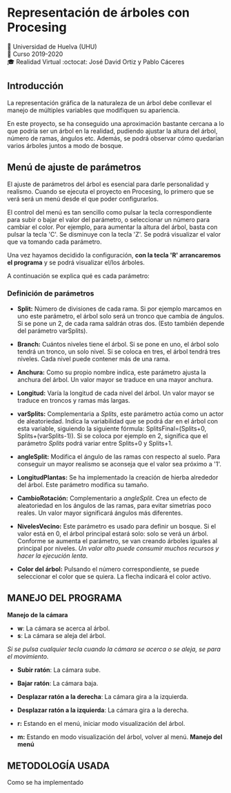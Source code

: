 # Representación de árboles con Procesing
:office: Universidad de Huelva (UHU)  
:calendar: Curso 2019-2020  
:mortar_board: Realidad Virtual 
:octocat: José David Ortiz y Pablo Cáceres

## Introducción
La representación gráfica de la naturaleza de un árbol debe conllevar el manejo de múltiples variables que modifiquen su apariencia.

En este proyecto, se ha conseguido una aproximación bastante cercana a lo que podría ser un árbol en la realidad, pudiendo ajustar la altura del árbol, número de ramas, ángulos etc. Además, se podrá observar cómo quedarían varios árboles juntos a modo de bosque.

## Menú de ajuste de parámetros
El ajuste de parámetros del árbol es esencial para darle personalidad y realismo. Cuando se ejecuta el proyecto en Procesing, lo primero que se verá será un menú desde el que poder configurarlos.

El control del menú es tan sencillo como pulsar la tecla correspondiente para subir o bajar el valor del parámetro, o seleccionar un número para cambiar el color. Por ejemplo, para aumentar la altura del árbol, basta con pulsar la tecla 'C'. Se disminuye con la tecla 'Z'. Se podrá visualizar el valor que va tomando cada parámetro. 

Una vez hayamos decidido la configuración, **con la tecla 'R' arrancaremos el programa** y se podrá visualizar el/los árboles.

A continuación se explica qué es cada parámetro:
### Definición de parámetros
* **Split:** Número de divisiones de cada rama. Si por ejemplo marcamos en uno este parámetro, el árbol solo será un tronco que cambia de ángulos. Si se pone un 2, de cada rama saldrán otras dos. (Esto también depende del parámetro varSplits).

* **Branch:** Cuántos niveles tiene el árbol. Si se pone en uno, el árbol solo tendrá un tronco, un solo nivel. Si se coloca en tres, el árbol tendrá tres niveles. Cada nivel puede contener más de una rama.

* **Anchura:** Como su propio nombre indica, este parámetro ajusta la anchura del árbol. Un valor mayor se traduce en una mayor anchura.

* **Longitud:** Varía la longitud de cada nivel del árbol. Un valor mayor se traduce en troncos y ramas más largas.

* **varSplits:** Complementaria a *Splits*, este parámetro actúa como un actor de aleatoriedad. Indica la variabilidad que se podrá dar en el árbol con esta variable, siguiendo la siguiente fórmula: SplitsFinal=(Splits+0, Splits+(varSplits-1)). Si se coloca por ejemplo en 2, significa que el parámetro *Splits* podrá variar entre Splits+0 y Splits+1. 

* **angleSplit:** Modifica el ángulo de las ramas con respecto al suelo. Para conseguir un mayor realismo se aconseja que el valor sea próximo a '1'.

* **LongitudPlantas:** Se ha implementado la creación de hierba alrededor del árbol. Este parámetro modifica su tamaño.

* **CambioRotación:** Complementario a *angleSplit*. Crea un efecto de aleatoriedad en los ángulos de las ramas, para evitar simetrías poco reales. Un valor mayor significará ángulos más diferentes.

* **NivelesVecino:** Este parámetro es usado para definir un bosque. Si el valor está en 0, el árbol principal estará solo: solo se verá un árbol. Conforme se aumenta el parámetro, se van creando árboles iguales al principal por niveles. *Un valor alto puede consumir muchos recursos y hacer la ejecución lenta*.

* **Color del árbol:** Pulsando el número correspondiente, se puede seleccionar el color que se quiera. La flecha indicará el color activo.


## MANEJO DEL PROGRAMA
**Manejo de la cámara**
*  **w**: La cámara se acerca al árbol.
*  **s**: La cámara se aleja del árbol.

*Si se pulsa cualquier tecla cuando la cámara se acerca o se aleja, se para el movimiento.*

*  **Subir ratón**: La cámara sube.
*  **Bajar ratón**: La cámara baja.
*  **Desplazar ratón a la derecha**: La cámara gira a la izquierda.
*  **Desplazar ratón a la izquierda**: La cámara gira a la derecha.

* **r:** Estando en el menú, iniciar modo visualización del árbol.
* **m:** Estando en modo visualización del árbol, volver al menú.
**Manejo del menú**

## METODOLOGÍA USADA
Como se ha implementado
